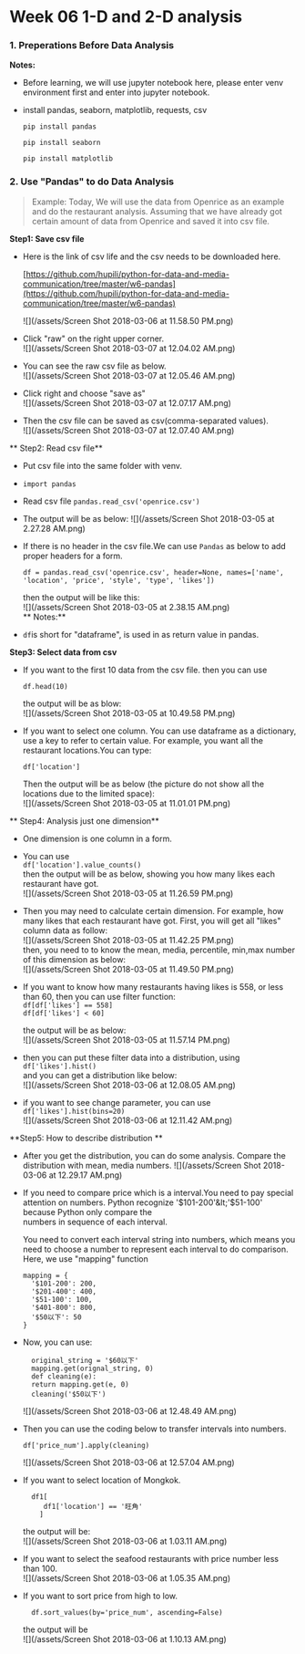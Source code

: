 # Week 06 1-D and 2-D analysis

### 1. Preperations Before Data Analysis

**Notes:**

* Before learning, we will use jupyter notebook here, please enter venv environment first and enter into jupyter notebook.
* install pandas, seaborn, matplotlib, requests, csv

  ```
  pip install pandas
  ```

  ```
  pip install seaborn
  ```

  ```
  pip install matplotlib
  ```

### 2. Use "Pandas" to do Data Analysis

> Example: Today, We will use the data from Openrice as an example and do the restaurant analysis. Assuming that we have already got certain amount of data from Openrice and saved it into csv file.

**Step1: Save csv file**

* Here is the link of csv life and the csv needs to be downloaded here.

  [https://github.com/hupili/python-for-data-and-media-communication/tree/master/w6-pandas](https://github.com/hupili/python-for-data-and-media-communication/tree/master/w6-pandas)

  ![](/assets/Screen Shot 2018-03-06 at 11.58.50 PM.png)

* Click "raw" on the right upper corner.  
  ![](/assets/Screen Shot 2018-03-07 at 12.04.02 AM.png)

* You can see the raw csv file as below.   
  ![](/assets/Screen Shot 2018-03-07 at 12.05.46 AM.png)

* Click right and choose "save as"  
  ![](/assets/Screen Shot 2018-03-07 at 12.07.17 AM.png)

* Then the csv file can be saved as csv\(comma-separated values\).  
  ![](/assets/Screen Shot 2018-03-07 at 12.07.40 AM.png)

** Step2: Read csv file**

* Put csv file into the same folder with venv.
* `import pandas`
* Read csv file 
  `pandas.read_csv('openrice.csv')`
* The output will be as below:
  ![](/assets/Screen Shot 2018-03-05 at 2.27.28 AM.png)
* If there is no header in the csv file.We can use `Pandas` as below to add proper headers for a form.

  ```
  df = pandas.read_csv('openrice.csv', header=None, names=['name', 'location', 'price', 'style', 'type', 'likes'])
  ```

  then the output will be like this:  
  ![](/assets/Screen Shot 2018-03-05 at 2.38.15 AM.png)  
  ** Notes:**

* `df`is short for "dataframe", is used in as return value in pandas.

**Step3: Select data from csv**

* If you want to the first 10 data from the csv file. then you can use

  ```
  df.head(10)
  ```

  the output will be as blow:  
  ![](/assets/Screen Shot 2018-03-05 at 10.49.58 PM.png)

* If you want to select one column. You can use dataframe as a dictionary, use a key to refer to certain value. For example, you want all the restaurant locations.You can type:

  ```
  df['location']
  ```

  Then the output will be as below \(the picture do not show all the locations due to the limited space\):  
  ![](/assets/Screen Shot 2018-03-05 at 11.01.01 PM.png)

** Step4: Analysis just one dimension**

* One dimension is one column in a form.
* You can use   
  `df['location'].value_counts()`  
  then the output will be as below, showing you how many likes each restaurant have got.  
  ![](/assets/Screen Shot 2018-03-05 at 11.26.59 PM.png)
* Then you may need to calculate certain dimension. For example, how many likes that each restaurant have got. First, you will get all "likes" column data as follow:  
  ![](/assets/Screen Shot 2018-03-05 at 11.42.25 PM.png)  
  then, you need to to know the mean, media, percentile, min,max number of this dimension as below:  
  ![](/assets/Screen Shot 2018-03-05 at 11.49.50 PM.png)

* If you want to know how many restaurants having likes is 558, or less than 60, then you can use filter function:  
  `df[df['likes'] == 558]`  
  `df[df['likes'] < 60]`

  the output will be as below:  
  ![](/assets/Screen Shot 2018-03-05 at 11.57.14 PM.png)

* then you can put these filter data into a distribution, using  
  `df['likes'].hist()`  
  and you can get a distribution like below:  
  ![](/assets/Screen Shot 2018-03-06 at 12.08.05 AM.png)

* if you want to see change parameter, you can use  
  `df['likes'].hist(bins=20)`  
  ![](/assets/Screen Shot 2018-03-06 at 12.11.42 AM.png)

**Step5: How to describe distribution **

* After you get the distribution, you can do some analysis. Compare the distribution with mean, media numbers.
  ![](/assets/Screen Shot 2018-03-06 at 12.29.17 AM.png)
* If you need to compare price which is a interval.You need to pay special attention on numbers. Python recognize '$101-200'&lt;'$51-100' because Python only compare the  
  numbers in sequence of each interval.

  You need to convert each interval string into numbers, which means you need to choose a number to represent each interval to do comparison.  
  Here, we use "mapping" function

  ```
  mapping = {
    '$101-200': 200,
    '$201-400': 400,
    '$51-100': 100,
    '$401-800': 800,
    '$50以下': 50
  }
  ```

* Now, you can use:

  ```
    original_string = '$60以下'
    mapping.get(orignal_string, 0)
    def cleaning(e):
    return mapping.get(e, 0)
    cleaning('$50以下')
  ```

  ![](/assets/Screen Shot 2018-03-06 at 12.48.49 AM.png)

* Then you can use the coding below to transfer intervals into numbers.

  `df['price_num'].apply(cleaning)`

  ![](/assets/Screen Shot 2018-03-06 at 12.57.04 AM.png)

* If you want to select location of Mongkok.

  ```
    df1[
       df1['location'] == '旺角'
      ]
  ```

  the output will be:  
  ![](/assets/Screen Shot 2018-03-06 at 1.03.11 AM.png)

* If you want to select the seafood restaurants with price number less than 100.  
  ![](/assets/Screen Shot 2018-03-06 at 1.05.35 AM.png)

* If you want to sort price from high to low.

  ```
    df.sort_values(by='price_num', ascending=False)
  ```

  the output will be  
  ![](/assets/Screen Shot 2018-03-06 at 1.10.13 AM.png)




